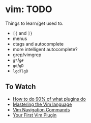 # vim: TODO

Things to learn/get used to.

* `[{` and `]}`
* menus
* ctags and autocomplete
* more intelligent autocomplete?
* grep/vimgrep
* `g*`/`g#`
* `gd`/`gD`
* `lgd`/`lgD`

## To Watch

* [How to do 90% of what plugins do](https://www.youtube.com/watch?v=XA2WjJbmmoM)
* [Mastering the Vim language](https://www.youtube.com/watch?v=wlR5gYd6um0)
* [Vim Navigation Commands](https://www.youtube.com/watch?v=Qem8cpbJeYc)
* [Your First Vim Plugin](https://www.youtube.com/watch?v=lwD8G1P52Sk)
